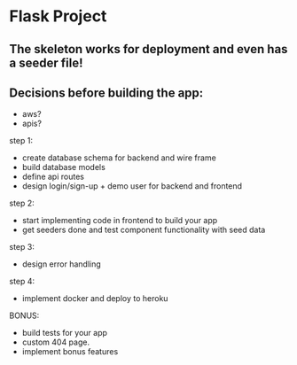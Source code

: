 # Flask Project

## The skeleton works for deployment and even has a seeder file!

## Decisions before building the app:

- aws?
- apis?

step 1:

- create database schema for backend and wire frame
- build database models
- define api routes
- design login/sign-up + demo user for backend and frontend

step 2:

- start implementing code in frontend to build your app
- get seeders done and test component functionality with seed data

step 3:

- design error handling

step 4:

- implement docker and deploy to heroku

BONUS:

- build tests for your app
- custom 404 page.
- implement bonus features
